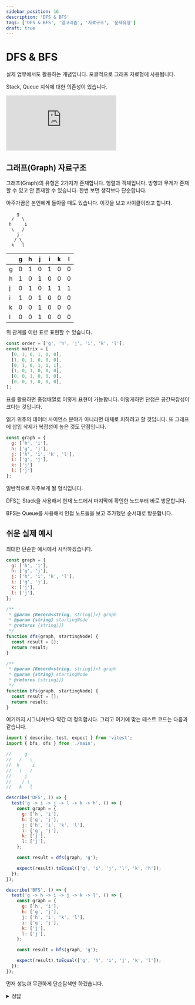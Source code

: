 ```yaml
---
sidebar_position: 16
description: 'DFS & BFS'
tags: ['DFS & BFS', '알고리즘', '자료구조', '문제유형']
draft: true
---
```


# DFS & BFS

실제 업무에서도 활용하는 개념입니다. 포괄적으로 그래프 자료형에 사용됩니다.

Stack, Queue 지식에 대한 의존성이 있습니다.

<iframe class="codepen" src="https://www.youtube.com/embed/cWNEl4HE2OE" title="I watch your videos but nothing changes" frameborder="0" allow="accelerometer; autoplay; clipboard-write; encrypted-media; gyroscope; picture-in-picture; web-share" allowfullscreen></iframe>

## 그래프(Graph) 자료구조

그래프(Graph)의 유형은 2가지가 존재합니다. 행렬과 객체입니다. 방향과 무게가 존재할 수 있고 안 존재할 수 있습니다. 한번 보면 생각보다 단순합니다.

아주가끔은 본인에게 돌아올 때도 있습니다. 이것을 보고 사이클이라고 합니다.

```
    g
  /   \
 h     i
  \   /
    j
   / \
  k   l
```

|     | g   | h   | j   | i   | k   | l   |
| --- | --- | --- | --- | --- | --- | --- |
| g   | 0   | 1   | 0   | 1   | 0   | 0   |
| h   | 1   | 0   | 1   | 0   | 0   | 0   |
| j   | 0   | 1   | 0   | 1   | 1   | 1   |
| i   | 1   | 0   | 1   | 0   | 0   | 0   |
| k   | 0   | 0   | 1   | 0   | 0   | 0   |
| l   | 0   | 0   | 1   | 0   | 0   | 0   |

위 관계를 이런 표로 표현할 수 있습니다.

```js
const order = ['g', 'h', 'j', 'i', 'k', 'l'];
const matrix = [
  [0, 1, 0, 1, 0, 0],
  [1, 0, 1, 0, 0, 0],
  [0, 1, 0, 1, 1, 1],
  [1, 0, 1, 0, 0, 0],
  [0, 0, 1, 0, 0, 0],
  [0, 0, 1, 0, 0, 0],
];
```

표를 활용하면 중첩배열로 이렇게 표현이 가능합니다. 이렇게하면 단점은 공간복잡성이 크다는 것입니다.

읽기 위주의 데이터 사이언스 분야가 아니라면 대체로 피하려고 할 것입니다. 또 그래프에 삽입 삭제가 복잡성이 높은 것도 단점입니다.

```js
const graph = {
  g: ['h', 'i'],
  h: ['g', 'j'],
  j: ['h', 'i', 'k', 'l'],
  i: ['g', 'j'],
  k: ['j']
  l: ['j']
};
```

일반적으로 자주보게 될 형식입니다.

DFS는 Stack을 사용해서 현재 노드에서 마지막에 확인한 노드부터 바로 방문합니다.

BFS는 Queue를 사용해서 인접 노드들을 보고 추가했던 순서대로 방문합니다.

<!-- @todo: 그래프 클래스 다루기 -->

## 쉬운 실제 예시

최대한 단순한 예시에서 시작하겠습니다.

```js
const graph = {
  g: ['h', 'i'],
  h: ['g', 'j'],
  j: ['h', 'i', 'k', 'l'],
  i: ['g', 'j'],
  k: ['j'],
  l: ['j'],
};

/**
 * @param {Record<string, string[]>} graph
 * @param {string} startingNode
 * @returns {string[]}
 */
function dfs(graph, startingNode) {
  const result = [];
  return result;
}

/**
 * @param {Record<string, string[]>} graph
 * @param {string} startingNode
 * @returns {string[]}
 */
function bfs(graph, startingNode) {
  const result = [];
  return result;
}
```

여기까지 시그니쳐보다 약간 더 정의합시다. 그리고 여기에 맞는 테스트 코드는 다음과 같습니다.

```js
import { describe, test, expect } from 'vitest';
import { bfs, dfs } from './main';

//     g
//   /   \
//  h     i
//   \   /
//     j
//    / \
//   k   l

describe('DFS', () => {
  test('g -> i -> j -> l -> k -> h', () => {
    const graph = {
      g: ['h', 'i'],
      h: ['g', 'j'],
      j: ['h', 'i', 'k', 'l'],
      i: ['g', 'j'],
      k: ['j'],
      l: ['j'],
    };

    const result = dfs(graph, 'g');

    expect(result).toEqual(['g', 'i', 'j', 'l', 'k', 'h']);
  });
});

describe('BFS', () => {
  test('g -> h -> i -> j -> k -> l', () => {
    const graph = {
      g: ['h', 'i'],
      h: ['g', 'j'],
      j: ['h', 'i', 'k', 'l'],
      i: ['g', 'j'],
      k: ['j'],
      l: ['j'],
    };

    const result = bfs(graph, 'g');

    expect(result).toEqual(['g', 'h', 'i', 'j', 'k', 'l']);
  });
});
```

먼저 성능과 무관하게 단순탐색만 하겠습니다.

<details>
<summary>정답</summary>
<div markdown="1">

```js
/**
 * @param {Record<string, string[]>} graph
 * @param {string} startingNode
 * @returns {string[]}
 */
function dfs(graph, startingNode) {
  const visited = new Set();
  const stack = [startingNode];
  const result = [];
  while (stack.length) {
    const current = stack.pop();
    if (visited.has(current)) continue;
    visited.add(current);
    result.push(current);
    stack.push(...graph[current]);
  }
  return result;
}

/**
 * @param {Record<string, string[]>} graph
 * @param {string} startingNode
 * @returns {string[]}
 */
function bfs(graph, startingNode) {
  const visited = new Set();
  const queue = [startingNode];
  const result = [];
  while (queue.length) {
    const current = queue.shift();
    if (visited.has(current)) continue;
    visited.add(current);
    result.push(current);
    queue.push(...graph[current]);
  }
  return result;
}
```

방문여부를 계속 기록하고 방문할 노드를 순서대로 확인하는 방식으로 동작합니다. 최대한 단순하고 몇줄의 코드로 이해하게 만들고자 작성했습니다.

여기에서 실제로 성능 개선할 부분들이 존재합니다.

</div>
</details>

<!-- @todo: 성능을 개선해보겠습니다. -->
